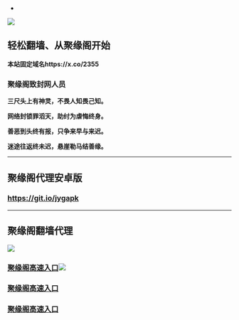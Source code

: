 * 
![](https://raw.githubusercontent.com/hao369/a/master/j.jpg)



## 轻松翻墙、从聚缘阁开始

**本站固定域名https://x.co/2355**

### 聚缘阁致封网人员

**三尺头上有神灵，不畏人知畏己知。**

**网络封锁罪滔天，助纣为虐悔终身。**

**善恶到头终有报，只争来早与来迟。**

**迷途往返终未迟，悬崖勒马结善缘。**

***



##  聚缘阁代理安卓版

### https://git.io/jygapk


***



## 聚缘阁翻墙代理 

![](https://raw.githubusercontent.com/hao369/a/master/wx2.jpg)


### [聚缘阁高速入口](https://160sqnkewa.execute-api.us-east-1.amazonaws.com/214)![](https://raw.githubusercontent.com/hao369/a/master/jyg.gif)

### [聚缘阁高速入口](https://36bomj7w19.execute-api.ap-northeast-2.amazonaws.com/2541)

### [聚缘阁高速入口](https://4mixjyclr7.execute-api.ap-northeast-2.amazonaws.com/j)
